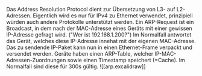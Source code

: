 Das Address Resolution Protocol dient zur Übersetzung von L3- auf L2-Adressen. Eigentlich wird es nur für IPv4 zu Ethernet verwendet, prinzipiell würden auch andere Protokolle unterstützt werden.
Ein ARP-Request ist ein Broadcast, in dem nach der MAC-Adresse eines Geräts mit einer gewissen IP-Adresse gefragt wird. ("Wer ist 192.168.1.200?") Im Normalfall antwortet das Gerät, welches diese IP-Adresse innehat mit der eigenen MAC-Adresse. Das zu sendende IP-Paket kann nun in einen Ethernet-Frame verpackt und versendet werden.
Geräte haben einen ARP-Table, welcher IP-MAC-Adressen-Zuordnungen sowie einen Timestamp speichert (=Cache). Im Normalfall sind diese für 300s gültig.
![[arp.excalidraw]]